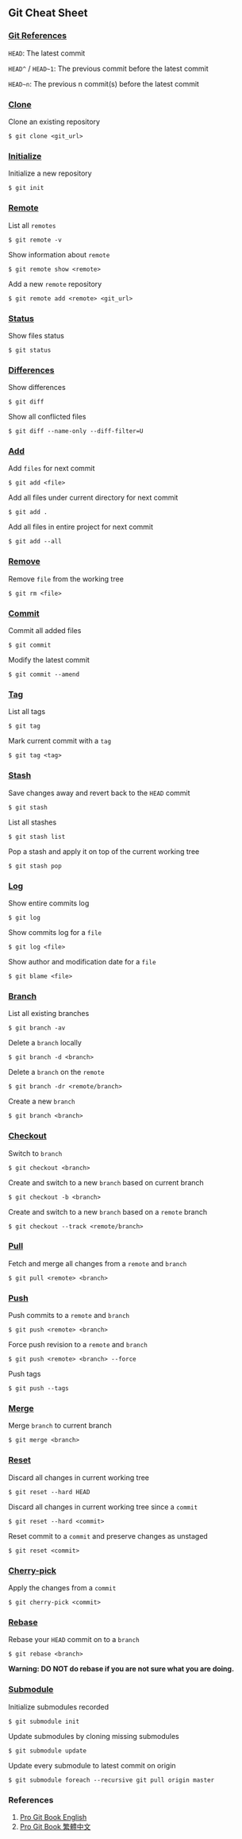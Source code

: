 ## Git Cheat Sheet

### [Git References](https://git-scm.com/book/en/v2/Git-Internals-Git-References)

`HEAD`: The latest commit

`HEAD^` / `HEAD~1`: The previous commit before the latest commit

`HEAD~n`: The previous n commit(s) before the latest commit

### [Clone](https://git-scm.com/docs/git-clone)

Clone an existing repository

```
$ git clone <git_url>
```

### [Initialize](https://git-scm.com/docs/git-init)

Initialize a new repository

```
$ git init
```

### [Remote](https://git-scm.com/docs/git-remote)

List all `remotes`

```
$ git remote -v
```

Show information about `remote`

```
$ git remote show <remote>
```

Add a new `remote` repository

```
$ git remote add <remote> <git_url>
```

### [Status](https://git-scm.com/docs/git-status)

Show files status

```
$ git status
```

### [Differences](https://git-scm.com/docs/git-diff)

Show differences

```
$ git diff
```

Show all conflicted files

```
$ git diff --name-only --diff-filter=U
```


### [Add](https://git-scm.com/docs/git-add)

Add `files` for next commit

```
$ git add <file>
```

Add all files under current directory for next commit

```
$ git add .
```

Add all files in entire project for next commit

```
$ git add --all
```

### [Remove](https://git-scm.com/docs/git-rm)

Remove `file` from the working tree

```
$ git rm <file>
```

### [Commit](https://git-scm.com/docs/git-commit)

Commit all added files

```
$ git commit
```

Modify the latest commit

```
$ git commit --amend
```

### [Tag](https://git-scm.com/docs/git-tag)

List all tags

```
$ git tag
```

Mark current commit with a `tag`

```
$ git tag <tag>
```

### [Stash](https://git-scm.com/docs/git-stash)

Save changes away and revert back to the `HEAD` commit

```
$ git stash
```

List all stashes

```
$ git stash list
```

Pop a stash and apply it on top of the current working tree

```
$ git stash pop
```

### [Log](https://git-scm.com/docs/git-log)

Show entire commits log

```
$ git log
```

Show commits log for a `file`

```
$ git log <file>
```

Show author and modification date for a `file`

```
$ git blame <file>
```

### [Branch](https://git-scm.com/docs/git-branch)

List all existing branches

```
$ git branch -av
```

Delete a `branch` locally

```
$ git branch -d <branch>
```

Delete a `branch` on the `remote`

```
$ git branch -dr <remote/branch>
```

Create a new `branch`

```
$ git branch <branch>
```

### [Checkout](https://git-scm.com/docs/git-checkout)

Switch to `branch`

```
$ git checkout <branch>
```

Create and switch to a new `branch` based on current branch

```
$ git checkout -b <branch>
```

Create and switch to a new `branch` based on a `remote` branch

```
$ git checkout --track <remote/branch>
```

### [Pull](https://git-scm.com/docs/git-pull)

Fetch and merge all changes from a `remote` and `branch`

```
$ git pull <remote> <branch>
```

### [Push](https://git-scm.com/docs/git-push)

Push commits to a `remote` and `branch`

```
$ git push <remote> <branch>
```

Force push revision to a `remote` and `branch`

```
$ git push <remote> <branch> --force
```

Push tags

```
$ git push --tags
```

### [Merge](https://git-scm.com/docs/git-merge)

Merge `branch` to current branch

```
$ git merge <branch>
```

### [Reset](https://git-scm.com/docs/git-reset)

Discard all changes in current working tree

```
$ git reset --hard HEAD
```

Discard all changes in current working tree since a `commit`

```
$ git reset --hard <commit>
```

Reset commit to a `commit` and preserve changes as unstaged

```
$ git reset <commit>
```

### [Cherry-pick](https://git-scm.com/docs/git-cherry-pick)

Apply the changes from a `commit`

```
$ git cherry-pick <commit>
```

### [Rebase](https://git-scm.com/docs/git-rebase)

Rebase your `HEAD` commit on to a `branch`

```
$ git rebase <branch>
```

**Warning: DO NOT do rebase if you are not sure what you are doing.**

### [Submodule](https://git-scm.com/docs/git-submodule)

Initialize submodules recorded

```
$ git submodule init
```

Update submodules by cloning missing submodules

```
$ git submodule update
```

Update every submodule to latest commit on origin

```
$ git submodule foreach --recursive git pull origin master
```

### References

1. [Pro Git Book English](https://git-scm.com/book/en/v2)
2. [Pro Git Book 繁體中文](https://git-scm.com/book/zh-tw/v1)
